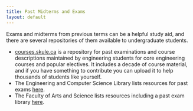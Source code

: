 ```yaml
---
title: Past Midterms and Exams
layout: default
---
```


<p>Exams and midterms from previous terms can be a helpful study aid, and there are several repositories of them available to undergraduate students.</p>
<ul>
    <li><a href="http://courses.skule.ca/">courses.skule.ca</a> is a repository for past examinations and course descriptions maintained by engineering students for core engineering courses and popular electives. It includes a decade of course material, and if you have something to contribute you can upload it to help thousands of students like yourself.</li>
    <li>The Engineering and Computer Science Library lists resources for past exams <a href="https://engineering.library.utoronto.ca/past-exams">here</a>.</li>
    <li>The Faculty of Arts and Science lists resources including a past exam library <a href="http://www.artsci.utoronto.ca/current/exams/">here</a>.</li>
</ul>